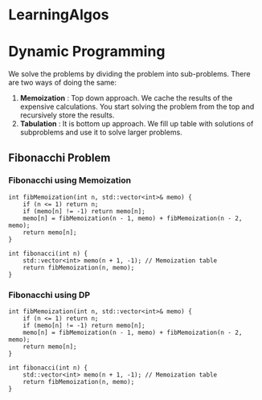 # LearningAlgos

# Dynamic Programming

We solve the problems by dividing the problem into sub-problems. There are two ways of doing the same:
1. **Memoization** : Top down approach. We cache the results of the expensive calculations. You start solving the problem from the top and recursively store the results.
2. **Tabulation** : It is bottom up approach. We fill up table with solutions of subproblems and use it to solve larger problems.

## Fibonacchi Problem

### Fibonacchi using Memoization
```
int fibMemoization(int n, std::vector<int>& memo) {
    if (n <= 1) return n;
    if (memo[n] != -1) return memo[n];
    memo[n] = fibMemoization(n - 1, memo) + fibMemoization(n - 2, memo);
    return memo[n];
}

int fibonacci(int n) {
    std::vector<int> memo(n + 1, -1); // Memoization table
    return fibMemoization(n, memo);
}
```

### Fibonacchi using DP

```
int fibMemoization(int n, std::vector<int>& memo) {
    if (n <= 1) return n;
    if (memo[n] != -1) return memo[n];
    memo[n] = fibMemoization(n - 1, memo) + fibMemoization(n - 2, memo);
    return memo[n];
}

int fibonacci(int n) {
    std::vector<int> memo(n + 1, -1); // Memoization table
    return fibMemoization(n, memo);
}
```
